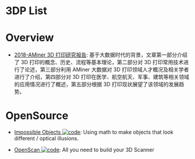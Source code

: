 # 3DP List

# Overview

- [2018-AMiner 3D 打印研究报告](https://static.aminer.cn/misc/article/3d.pdf): 基于大数据时代的背景，文章第一部分介绍了 3D 打印的概念、历史、流程等基本理论，第二部分对 3D 打印常用技术进行了论述，第三部分利用 AMiner 大数据对 3D 打印领域人才概况及相关学者进行了介绍，第四部分对 3D 打印在医学、航空航天、军事、建筑等相关领域的应用情况进行了概述，第五部分根据 3D 打印现状展望了该领域的发展趋势。

# OpenSource

- [Impossible Objects ![code](https://martrix-usa.oss-accelerate.aliyuncs.com/logo/code.svg)](https://github.com/Matsemann/impossible-objects): Using math to make objects that look different / optical illusions.

- [OpenScan ![code](https://martrix-usa.oss-accelerate.aliyuncs.com/logo/code.svg)](https://github.com/OpenScanEu/OpenScan): All you need to build your 3D Scanner
